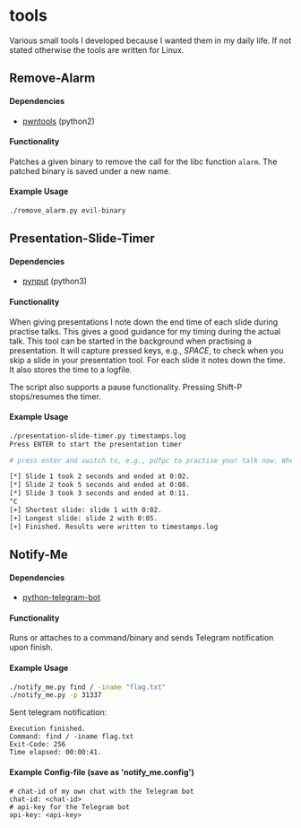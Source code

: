 # tools
Various small tools I developed because I wanted them in my daily life. If not stated otherwise the tools are written for Linux.

## Remove-Alarm
#### Dependencies 
- [pwntools](https://github.com/Gallopsled/pwntools) (python2)
#### Functionality  
Patches a given binary to remove the call for the libc function `alarm`. The patched binary is saved under a new name.
#### Example Usage
```bash
./remove_alarm.py evil-binary
```


## Presentation-Slide-Timer
#### Dependencies 
- [pynput](https://pypi.org/project/pynput/) (python3)
#### Functionality  
When giving presentations I note down the end time of each slide during practise talks. This gives a good guidance for my timing during the actual talk.
This tool can be started in the background when practising a presentation. It will capture pressed keys, e.g., *SPACE*, to check when you skip a slide in your presentation tool. For each slide it notes down the time. It also stores the time to a logfile. 

The script also supports a pause functionality. Pressing Shift-P stops/resumes the timer.
#### Example Usage
```bash
./presentation-slide-timer.py timestamps.log
Press ENTER to start the presentation timer

# press enter and switch to, e.g., pdfpc to practise your talk now. When finished press CTRL-C

[*] Slide 1 took 2 seconds and ended at 0:02.
[*] Slide 2 took 5 seconds and ended at 0:08.
[*] Slide 3 took 3 seconds and ended at 0:11.
^C
[+] Shortest slide: slide 1 with 0:02.
[+] Longest slide: slide 2 with 0:05.
[+] Finished. Results were written to timestamps.log
```


## Notify-Me
#### Dependencies 
- [python-telegram-bot](https://github.com/python-telegram-bot/python-telegram-bot)
#### Functionality  
Runs or attaches to a command/binary and sends Telegram notification upon finish.

#### Example Usage
```bash
./notify_me.py find / -iname "flag.txt"
./notify_me.py -p 31337
```

Sent telegram notification:
```
Execution finished.
Command: find / -iname flag.txt
Exit-Code: 256
Time elapsed: 00:00:41.
```

#### Example Config-file (save as 'notify_me.config')
```
# chat-id of my own chat with the Telegram bot
chat-id: <chat-id>
# api-key for the Telegram bot 
api-key: <api-key>
```
